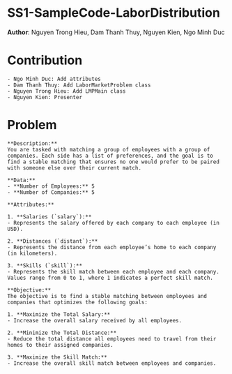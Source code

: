 # SS1-SampleCode-LaborDistribution
**Author**: Nguyen Trong Hieu, Dam Thanh Thuy, Nguyen Kien, Ngo Minh Duc
# Contribution
    - Ngo Minh Duc: Add attributes
    - Dam Thanh Thuy: Add LaborMarketProblem class
    - Nguyen Trong Hieu: Add LMPMain class
    - Nguyen Kien: Presenter
# Problem

    **Description:**
    You are tasked with matching a group of employees with a group of companies. Each side has a list of preferences, and the goal is to find a stable matching that ensures no one would prefer to be paired with someone else over their current match.

    **Data:**
    - **Number of Employees:** 5
    - **Number of Companies:** 5

    **Attributes:**

    1. **Salaries (`salary`):**
    - Represents the salary offered by each company to each employee (in USD).

    2. **Distances (`distant`):**
    - Represents the distance from each employee’s home to each company (in kilometers).

    3. **Skills (`skill`):**
    - Represents the skill match between each employee and each company. Values range from 0 to 1, where 1 indicates a perfect skill match.

    **Objective:**
    The objective is to find a stable matching between employees and companies that optimizes the following goals:

    1. **Maximize the Total Salary:**
    - Increase the overall salary received by all employees.

    2. **Minimize the Total Distance:**
    - Reduce the total distance all employees need to travel from their homes to their assigned companies.

    3. **Maximize the Skill Match:**
    - Increase the overall skill match between employees and companies.

